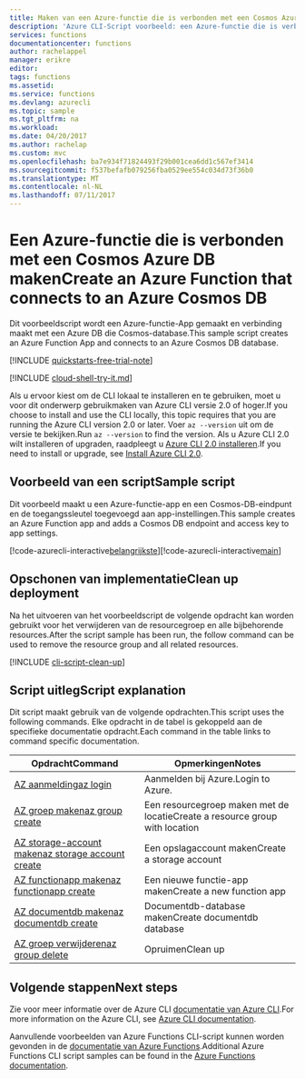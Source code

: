 ```yaml
---
title: Maken van een Azure-functie die is verbonden met een Cosmos Azure DB | Microsoft Docs
description: 'Azure CLI-Script voorbeeld: een Azure-functie die is verbonden met een Cosmos Azure DB maken'
services: functions
documentationcenter: functions
author: rachelappel
manager: erikre
editor: 
tags: functions
ms.assetid: 
ms.service: functions
ms.devlang: azurecli
ms.topic: sample
ms.tgt_pltfrm: na
ms.workload: 
ms.date: 04/20/2017
ms.author: rachelap
ms.custom: mvc
ms.openlocfilehash: ba7e934f71824493f29b001cea6dd1c567ef3414
ms.sourcegitcommit: f537befafb079256fba0529ee554c034d73f36b0
ms.translationtype: MT
ms.contentlocale: nl-NL
ms.lasthandoff: 07/11/2017
---
```

# <a name="create-an-azure-function-that-connects-to-an-azure-cosmos-db"></a><span data-ttu-id="d7914-103">Een Azure-functie die is verbonden met een Cosmos Azure DB maken</span><span class="sxs-lookup"><span data-stu-id="d7914-103">Create an Azure Function that connects to an Azure Cosmos DB</span></span>

<span data-ttu-id="d7914-104">Dit voorbeeldscript wordt een Azure-functie-App gemaakt en verbinding maakt met een Azure DB die Cosmos-database.</span><span class="sxs-lookup"><span data-stu-id="d7914-104">This sample script creates an Azure Function App and connects to an Azure Cosmos DB database.</span></span>

[!INCLUDE [quickstarts-free-trial-note](../../../includes/quickstarts-free-trial-note.md)]

[!INCLUDE [cloud-shell-try-it.md](../../../includes/cloud-shell-try-it.md)]

<span data-ttu-id="d7914-105">Als u ervoor kiest om de CLI lokaal te installeren en te gebruiken, moet u voor dit onderwerp gebruikmaken van Azure CLI versie 2.0 of hoger.</span><span class="sxs-lookup"><span data-stu-id="d7914-105">If you choose to install and use the CLI locally, this topic requires that you are running the Azure CLI version 2.0 or later.</span></span> <span data-ttu-id="d7914-106">Voer `az --version` uit om de versie te bekijken.</span><span class="sxs-lookup"><span data-stu-id="d7914-106">Run `az --version` to find the version.</span></span> <span data-ttu-id="d7914-107">Als u Azure CLI 2.0 wilt installeren of upgraden, raadpleegt u [Azure CLI 2.0 installeren]( /cli/azure/install-azure-cli).</span><span class="sxs-lookup"><span data-stu-id="d7914-107">If you need to install or upgrade, see [Install Azure CLI 2.0]( /cli/azure/install-azure-cli).</span></span> 

## <a name="sample-script"></a><span data-ttu-id="d7914-108">Voorbeeld van een script</span><span class="sxs-lookup"><span data-stu-id="d7914-108">Sample script</span></span>

<span data-ttu-id="d7914-109">Dit voorbeeld maakt u een Azure-functie-app en een Cosmos-DB-eindpunt en de toegangssleutel toegevoegd aan app-instellingen.</span><span class="sxs-lookup"><span data-stu-id="d7914-109">This sample creates an Azure Function app and adds a Cosmos DB endpoint and access key to app settings.</span></span>

<span data-ttu-id="d7914-110">[!code-azurecli-interactive[belangrijkste](../../../cli_scripts/azure-functions/create-function-app-connect-to-cosmos-db/create-function-app-connect-to-cosmos-db.sh "een Azure-functie die is verbonden met een Cosmos Azure DB maken")]</span><span class="sxs-lookup"><span data-stu-id="d7914-110">[!code-azurecli-interactive[main](../../../cli_scripts/azure-functions/create-function-app-connect-to-cosmos-db/create-function-app-connect-to-cosmos-db.sh "Create an Azure Function that connects to an Azure Cosmos DB")]</span></span>

## <a name="clean-up-deployment"></a><span data-ttu-id="d7914-111">Opschonen van implementatie</span><span class="sxs-lookup"><span data-stu-id="d7914-111">Clean up deployment</span></span>

<span data-ttu-id="d7914-112">Na het uitvoeren van het voorbeeldscript de volgende opdracht kan worden gebruikt voor het verwijderen van de resourcegroep en alle bijbehorende resources.</span><span class="sxs-lookup"><span data-stu-id="d7914-112">After the script sample has been run, the follow command can be used to remove the resource group and all related resources.</span></span>

[!INCLUDE [cli-script-clean-up](../../../includes/cli-script-clean-up.md)]

## <a name="script-explanation"></a><span data-ttu-id="d7914-113">Script uitleg</span><span class="sxs-lookup"><span data-stu-id="d7914-113">Script explanation</span></span>

<span data-ttu-id="d7914-114">Dit script maakt gebruik van de volgende opdrachten.</span><span class="sxs-lookup"><span data-stu-id="d7914-114">This script uses the following commands.</span></span> <span data-ttu-id="d7914-115">Elke opdracht in de tabel is gekoppeld aan de specifieke documentatie opdracht.</span><span class="sxs-lookup"><span data-stu-id="d7914-115">Each command in the table links to command specific documentation.</span></span>

| <span data-ttu-id="d7914-116">Opdracht</span><span class="sxs-lookup"><span data-stu-id="d7914-116">Command</span></span> | <span data-ttu-id="d7914-117">Opmerkingen</span><span class="sxs-lookup"><span data-stu-id="d7914-117">Notes</span></span> |
|---|---|
| [<span data-ttu-id="d7914-118">AZ aanmelding</span><span class="sxs-lookup"><span data-stu-id="d7914-118">az login</span></span>](https://docs.microsoft.com/cli/azure/#login) | <span data-ttu-id="d7914-119">Aanmelden bij Azure.</span><span class="sxs-lookup"><span data-stu-id="d7914-119">Login to Azure.</span></span> |
| [<span data-ttu-id="d7914-120">AZ groep maken</span><span class="sxs-lookup"><span data-stu-id="d7914-120">az group create</span></span>](https://docs.microsoft.com/cli/azure/group#create) | <span data-ttu-id="d7914-121">Een resourcegroep maken met de locatie</span><span class="sxs-lookup"><span data-stu-id="d7914-121">Create a resource group with location</span></span> |
| [<span data-ttu-id="d7914-122">AZ storage-account maken</span><span class="sxs-lookup"><span data-stu-id="d7914-122">az storage account create</span></span>](https://docs.microsoft.com/cli/azure/storage/account) | <span data-ttu-id="d7914-123">Een opslagaccount maken</span><span class="sxs-lookup"><span data-stu-id="d7914-123">Create a storage account</span></span> |
| [<span data-ttu-id="d7914-124">AZ functionapp maken</span><span class="sxs-lookup"><span data-stu-id="d7914-124">az functionapp create</span></span>](https://docs.microsoft.com/cli/azure/functionapp#create) | <span data-ttu-id="d7914-125">Een nieuwe functie-app maken</span><span class="sxs-lookup"><span data-stu-id="d7914-125">Create a new function app</span></span> |
| [<span data-ttu-id="d7914-126">AZ documentdb maken</span><span class="sxs-lookup"><span data-stu-id="d7914-126">az documentdb create</span></span>](https://docs.microsoft.com/cli/azure/documentdb#create) | <span data-ttu-id="d7914-127">Documentdb-database maken</span><span class="sxs-lookup"><span data-stu-id="d7914-127">Create documentdb database</span></span> |
| [<span data-ttu-id="d7914-128">AZ groep verwijderen</span><span class="sxs-lookup"><span data-stu-id="d7914-128">az group delete</span></span>](https://docs.microsoft.com/cli/azure/group#delete) | <span data-ttu-id="d7914-129">Opruimen</span><span class="sxs-lookup"><span data-stu-id="d7914-129">Clean up</span></span> |

## <a name="next-steps"></a><span data-ttu-id="d7914-130">Volgende stappen</span><span class="sxs-lookup"><span data-stu-id="d7914-130">Next steps</span></span>

<span data-ttu-id="d7914-131">Zie voor meer informatie over de Azure CLI [documentatie van Azure CLI](https://docs.microsoft.com/cli/azure/overview).</span><span class="sxs-lookup"><span data-stu-id="d7914-131">For more information on the Azure CLI, see [Azure CLI documentation](https://docs.microsoft.com/cli/azure/overview).</span></span>

<span data-ttu-id="d7914-132">Aanvullende voorbeelden van Azure Functions CLI-script kunnen worden gevonden in de [documentatie van Azure Functions](../functions-cli-samples.md).</span><span class="sxs-lookup"><span data-stu-id="d7914-132">Additional Azure Functions CLI script samples can be found in the [Azure Functions documentation](../functions-cli-samples.md).</span></span>




